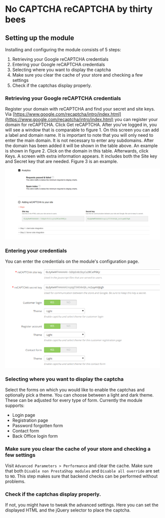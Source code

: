 # No CAPTCHA reCAPTCHA by thirty bees

## Setting up the module

Installing and configuring the module consists of 5 steps: 
1. Retrieving your Google reCAPTCHA credentials
1. Entering your Google reCAPTCHA credentials
1. Selecting where you want to display the captcha
1. Make sure you clear the cache of your store and checking a few settings
1. Check if the captchas display properly.

### Retrieving your Google reCAPTCHA credentials

Register your domain with reCAPTCHA and find your secret and site keys. Via [https://www.google.com/recaptcha/intro/index.html](https://www.google.com/recaptcha/intro/index.html) you can register your domain for reCAPTCHA.
Click Get reCAPTCHA. After you’ve logged in, you will see a window that is comparable to figure 1. On this screen you can add a label and domain name. It is important to note that you will only need to enter the main domain. It is not necessary to enter any subdomains. After the domain has been added it will be shown in the table above. An example is shown in figure 2.
Click on the domain in this table. Afterwards, click Keys. A screen with extra information appears. It includes both the Site key and Secret key that are needed. Figure 3
is an example.

![reCAPTCHA keys](../../../thirtybees/images/merchants-guide/native-modules/recaptchakeys.png)

### Entering your credentials

You can enter the credentials on the module's configuration page.

![reCAPTCHA settings](../../../thirtybees/images/merchants-guide/native-modules/recaptchasettings.png)

### Selecting where you want to display the captcha

Select the forms on which you would like to enable the captchas and optionally pick a theme. You can choose between a light and dark theme. These can be adjusted for every type of form.
Currently the module supports:
- Login page
- Registration page
- Password forgotten form
- Contact form
- Back Office login form

### Make sure you clear the cache of your store and checking a few settings

Visit `Advanced Parameters > Performance` and clear the cache. Make sure that
both `Disable non PrestaShop modules` and `Disable all override` are set to `NO`. This
step makes sure that backend checks can be performed without problems.

### Check if the captchas display properly.

If not, you might have to tweak the advanced settings. Here you can set the displayed HTML and the jQuery selector to place the captcha.
